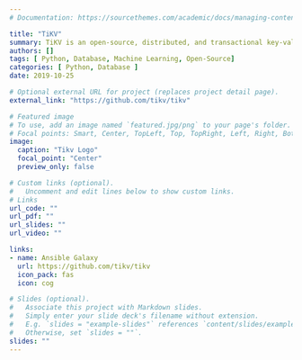 ```yaml
---
# Documentation: https://sourcethemes.com/academic/docs/managing-content/

title: "TiKV"
summary: TiKV is an open-source, distributed, and transactional key-value database
authors: []
tags: [ Python, Database, Machine Learning, Open-Source]
categories: [ Python, Database ]
date: 2019-10-25

# Optional external URL for project (replaces project detail page).
external_link: "https://github.com/tikv/tikv"

# Featured image
# To use, add an image named `featured.jpg/png` to your page's folder.
# Focal points: Smart, Center, TopLeft, Top, TopRight, Left, Right, BottomLeft, Bottom, BottomRight.
image:
  caption: "Tikv Logo"
  focal_point: "Center"
  preview_only: false

# Custom links (optional).
#   Uncomment and edit lines below to show custom links.
# Links
url_code: ""
url_pdf: ""
url_slides: ""
url_video: ""

links:
- name: Ansible Galaxy
  url: https://github.com/tikv/tikv
  icon_pack: fas
  icon: cog

# Slides (optional).
#   Associate this project with Markdown slides.
#   Simply enter your slide deck's filename without extension.
#   E.g. `slides = "example-slides"` references `content/slides/example-slides.md`.
#   Otherwise, set `slides = ""`.
slides: ""
---
```


<!-- - CircleCI Role: Ansible role that installs [CircleCI CLI](https://circleci-public.github.io/circleci-cli/) on your server/workstation. [![Build Status](https://app.travis-ci.com/d-cmst/ansible-circleci-cli.svg?branch=master)](https://app.travis-ci.com/github/d-cmst/ansible-circleci-cli)

- Sonobuoy Role: Ansible role that installs [sonobuoy](https://sonobuoy.io/) on your server/workstation. [![Build Status](https://app.travis-ci.com/d-cmst/ansible-sonobuoy.svg?branch=master)](https://app.travis-ci.com/github/d-cmst/ansible-sonobuoy) -->
